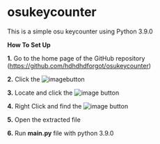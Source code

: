 # osukeycounter
This is a simple osu keycounter using Python 3.9.0

**How To Set Up**

**1.** Go to the home page of the GitHub repository (https://github.com/hdhdhdforgot/osukeycounter)

**2.** Click the ![image](https://github.com/hdhdhdforgot/osukeycounter/assets/111013575/9815358d-03a6-429a-9dbd-26217da7554a)button

**3.** Locate and click the ![image](https://github.com/hdhdhdforgot/osukeycounter/assets/111013575/3487f77d-7ea5-4e30-8ed5-1a4c7af1e6a3) button

**4.** Right Click and find the ![image](https://github.com/hdhdhdforgot/osukeycounter/assets/111013575/1d7fb125-abaa-4ba6-b913-b9f167e080ec) button

**5.** Open the extracted file

**6.** Run **main.py** file with python 3.9.0



